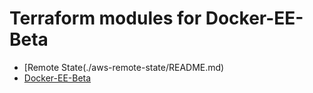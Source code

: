# Terraform modules for Docker-EE-Beta

- [Remote State(./aws-remote-state/README.md)
- [Docker-EE-Beta](./docker-ee-beta/README.md)
